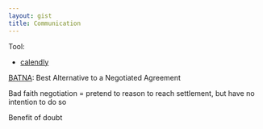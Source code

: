 ```yaml
---
layout: gist
title: Communication
---
```


Tool: 
- [calendly](https://calendly.com/)


[BATNA](https://en.wikipedia.org/wiki/Best_alternative_to_a_negotiated_agreement): Best Alternative to a Negotiated Agreement

Bad faith negotiation = pretend to reason to reach settlement, but have no intention to do so

Benefit of doubt
